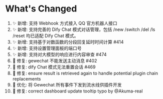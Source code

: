 # What's Changed

1. ✨ 新增: 支持 Webhook 方式接入 QQ 官方机器人接口
2. ✨ 新增: 支持完善的 Dify Chat 模式对话管理，包括 /new /switch /del /ls /reset 均已适配 Dify Chat 模式。
3. ✨ 新增: 支持基于对数函数的分段回复延时时间计算 #414
4. ✨ 新增: 支持设置管理面板的端口号
5. ✨ 新增: 支持对大模型的响应进行内容审查 #474
6. 🐛 修复: gewechat 不能发送主动消息 #402
7. 🐛 修复: dify Chat 模式无法重置会话 #469
8. 🐛 修复: ensure result is retrieved again to handle potential plugin chain replacements
9. 🐛 优化: 将 Gewechat 所有事件下发到流水线供插件开发
10. 🐛 修复: correct dashboard update tooltip typo by @Akuma-real
